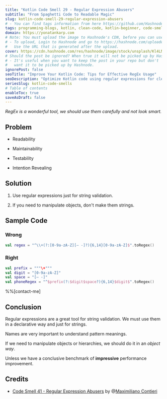 ```yaml
---
title: "Kotlin Code Smell 29 - Regular Expression Abusers"
subtitle: "From Spaghetti Code to Readable Magic"
slug: kotlin-code-smell-29-regular-expression-abusers
# - You can find tags information from here https://github.com/Hashnode/support/blob/main/misc/tags.json
tags: programming-blogs, kotlin, clean-code, kotlin-beginner, code-smell-1
domain: https://yonatankarp.com
# Note: You must upload the image to Hashnode's CDN, before you can use it here.
# - To upload, Login to Hashnode and go to https://hashnode.com/uploader
#   Use the URL that is generated after the upload.
cover: https://cdn.hashnode.com/res/hashnode/image/stock/unsplash/Kl4LNdg6on4/upload/e2b025e94f4ae29d131bd6081cad013d.jpeg
# Should the post be ignored? When true it will not be picked up by Hashnode.
# - It's useful when you want to keep the post in your repo but don't
#   want it to be picked up by Hashnode.
ignorePost: false
seoTitle: "Improve Your Kotlin Code: Tips for Effective RegEx Usage"
seoDescription: "Optimize Kotlin code using regular expressions for cleaner, readable, maintainable code. Learn best practices and proper RegEx usage with examples."
seriesSlug: kotlin-code-smells
# Table of contents
enableToc: true
saveAsDraft: false
---
```


*RegEx is a wonderful tool, we should use them carefully and not look smart.*

## Problem

* Readability
    
* Maintainability
    
* Testability
    
* Intention Revealing
    

## Solution

1. Use regular expressions just for string validation.
    
2. If you need to manipulate objects, don't make them strings.
    

## Sample Code

### Wrong

```kotlin
val regex = "^\\+(?:[0-9a-zA-Z][– -]?){6,14}[0-9a-zA-Z]$".toRegex()
```

### Right

```kotlin
val prefix = """\+"""
val digit = "[0-9a-zA-Z]"
val space = "[– -]"
val phoneRegex = "^$prefix(?:$digit$space?){6,14}$digit$".toRegex()
```

%%[contact-me]

## Conclusion

Regular expressions are a great tool for string validation. We must use them in a declarative way and just for strings.

Names are very important to understand pattern meanings.

If we need to manipulate objects or hierarchies, we should do it in an *object way*.

Unless we have a conclusive benchmark of **impressive** performance improvement.

## Credits

* [Code Smell 41 - Regular Expression Abusers](https://maximilianocontieri.com/code-smell-41-regular-expression-abusers) by @[Maximiliano Contieri](@mcsee)

